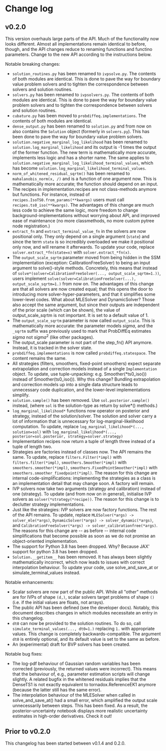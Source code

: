 # Change log

## v0.2.0

This version overhauls large parts of the API. 
Much of the functionality now looks different.
Almost all implementations remain identical to before, though, and the API changes
reduce to renaming functions and functino parameters.
Change to the new API according to the instructions below.

Notable breaking changes:

* `solution_routines.py` has been renamed to `ivpsolve.py`. 
  The contents of both modules are identical.
  This is done to pave the way for boundary value problem solvers
  and to tighten the correspondence between solvers and solution routines.
* `solvers.py` has been renamed to `ivpsolvers.py`. 
  The contents of both modules are identical.
  This is done to pave the way for boundary value problem solvers
  and to tighten the correspondence between solvers and solution routines.
* `cubature.py` has been moved to `probdiffeq.implementations`.
  The contents of both modules are identical.
* `dense_output.py` has been renamed to `solution.py` and from now on also contains
  the `Solution` object (formerly in `solvers.py`). 
  This has been done to pave the way for boundary value problem solvers.
* `solution.negative_marginal_log_likelihood` has been renamed to
  `solution.log_marginal_likelihood` and its output is -1 times the output of the former function.
  The new term is mathematically more accurate, implements less logic and has a shorter name.
  The same applies to `solution.negative_marginal_log_likelihood_terminal_values`, which
  has become `solution.log_marginal_likelihood_terminal_values`.
* `norm_of_whitened_residual_sqrtm()` has been renamed to `mahalanobis_norm(x, /)` and is a function of one argument now.
  This is mathematically more accurate; the function should depend on an input.
* The recipes in implementation.recipes are not class-methods anymore but functions.
  For instance, instead of `recipes.IsoTS0.from_params(**kwargs)` users must call `recipes.ts0_iso(**kwargs)`.
  The advantages of this change are much less code to achieve the same logic, 
  more freedom to change background-implementations without worrying about API, 
  and improved ease of maintenance (no more classmethods, no more custom pytree node registration.)
* `extract_fn` and `extract_terminal_value_fn` in the solvers are now positional only. 
  They only depend on a single argument (`state`) and since the term `state` is so incredibly overloaded
  we make it positional only now, and will rename it afterwards. 
  To update your code, replace `solver.extract_*fn(state=x)` with `solver.extract_*fn(x)`.
* The `output_scale_sqrtm` parameter moved from being hidden in the SSM implementation (exception: CalibrationFreeSolver)
  to being an input argument to solve()-style methods. Concretely, this means that instead of
  `solve*(solver=CalibrationFreeSolver(..., output_scale_sqrtm=1.))`, users implement
  `solve(solver=CalibrationFreeSolver(...), output_scale_sqrtm=1.)` from now on.
  The advantages of this change are that all solvers are now created equal; that this opens the door to introducing more solver-hyper-parameters,
  and that it simplifies some lower-level codes. What about MLESolver and DynamicSolver? Those also accept the same argument,
  but since their outputs are independent of the prior scale (which can be shown),
  the value of output_scale_sqrtm is not important. It is set to a default value of 1.
* The `output_scale_sqrtm` parameter is now called `output_scale`. 
  This is mathematically more accurate: the parameter models $sigma$, and the `_sqrtm` 
  suffix was previously used to mark that ProbDiffEq estimates $sigma$ not $sigma^2$ (like other packages).
* The output_scale parameter is not part of the step_fn() API anymore. Instead, it is tracked in the solver state.
* `probdiffeq.implementations` is now called `probdiffeq.statespace`. The content remains the same.
* All strategies (filters, smoothers, fixed-point smoothers) expect separate extrapolation and correction models
  instead of a single `Implementation` object. To update, use tuple-unpacking: e.g. Smoother(*ts0_iso()) instead of Smoother(ts0_iso()).
  Why this change? Bundling extrapolation and correction models up into a single data structure leads to
  unnecessary code duplication, and the lower-level implementations simplify.
* `solution.sample()` has been removed. Use `sol.posterior.sample()` instead, (where `sol` is the solution-type as return by solve*() methods.)
* `log_marginal_likelihood*` functions now operator on posterior and strategy, instead of the solution/solver. The solution and solver carry a lot of information that is unnecessary for log-marginal-likelihood computation.
  To update, replace `log_marginal_likelihood*(..., solution=sol)`
  with `log_marginal_likelihood*(..., posterior=sol.posterior, strategy=solver.strategy)`
* Implementation recipes now return a tuple of length three instead of a tuple of length two.
* Strategies are factories instead of classes now.
  The API remains the same. 
  To update, replace `filters.Filter(*impl)` with `filters.filter(*impl)`, 
  `smoothers.Smoother(*impl)` with `smoothers.smoother(*impl)`,
  `smoothers.FixedPointSmoother(*impl)` with `smoothers.smoother_fixedpoint(*impl)`.
  The reason for this change are internal code-simplifications: implementing the strategies as a class is an implementation detail that may change soon. 
  A factory will remain.
* IVP solvers now take two arguments (strategy and calibration) instead of one (strategy).
  To update (and from now on in general), initialise IVP solvers as `solver(*strategy(*recipe))`.
  The reason for this change is to declutter strategy implementations.
* Just like the strategies: IVP solvers are now factory functions. The rest of the API remains.
  To update, replace `MLESolver(*args) -> solver_mle(*args)`,
  `DynamicSolver(*args) -> solver_dynamic(*args)`, and
  `CalibrationFreeSolver(*args) -> solver_calibrationfree(*args)`.
  The reasons for this change are -- as before -- internal code simplifications that become 
  possible as soon as we do not promise an object-oriented implementation.
* The support for Python 3.8 has been dropped. Why? Because JAX' support for python 3.8 has been dropped.
* `Solution.__getitem__` has been removed. 
  It has always been slightly mathematically incorrect, which now leads to issues 
  with correct interpolation behaviour. To update your code, 
  use solve_and_save_at or simulate_terminal_values instead. 


Notable enhancements:

* Scalar solvers are now part of the public API. While all "other" methods are for IVPs of shape `(d,)`,
  scalar solvers target problems of shape `()` (i.e. if the initial values are floats, not arrays).
* The public API has been defined (see the developer docs). Notably, this document describes changes in which modules necessitate an entry in this changelog.
* `dt0` can now be provided to the solution routines. To do so, call `simulate_terminal_values(..., dt0=1.)` replacing `1.` with appropriate values.
  This change is completely backwards-compatible. The argument `dt0` is entirely optional, and its default value is set to the same as before.
* An (experimental) draft for BVP solvers has been created.


Notable bug fixes:

* The log-pdf behaviour of Gaussian random variables has been corrected (previously, the returned values were incorrect).
  This means that the behaviour of, e.g., parameter estimation scripts will change slightly.
  A related bugfix in the whitened residuals implies that the DenseTS1 is not exactly equivalent 
  to tornadox.ReferenceEK1 anymore (because the latter still has the same error).
* The interpolation behaviour of the MLESolver when called in solve_and_save_at() had a small error, which amplified the output scale unnecessarily between steps.
  This has been fixed. As a result, the posterior-uncertainty notebook displays more realistic uncertainty estimates in high-order derivatives. Check it out!

## Prior to v0.2.0

This changelog has been started between v0.1.4 and 0.2.0.
